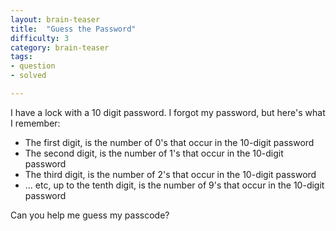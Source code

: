 ```yaml
---
layout: brain-teaser
title:  "Guess the Password"
difficulty: 3
category: brain-teaser
tags:
- question
- solved

---
```


I have a lock with a 10 digit password.  I forgot my password, but here's what I remember:

- The first digit, is the number of 0's that occur in the 10-digit password
- The second digit, is the number of 1's that occur in the 10-digit password
- The third digit, is the number of 2's that occur in the 10-digit password
- ... etc, up to the tenth digit, is the number of 9's that occur in the 10-digit password

Can you help me guess my passcode?
